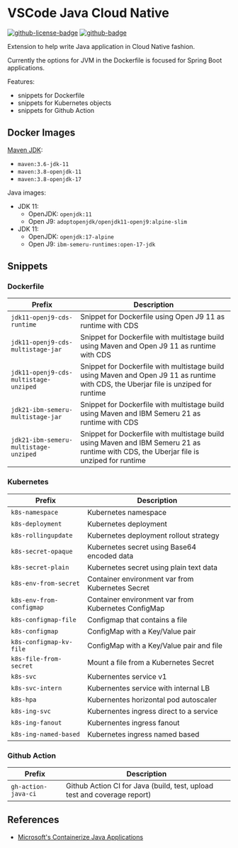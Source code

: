 # VSCode Java Cloud Native

[![github-license-badge]][github-license]
[![github-badge]][github]

Extension to help write Java application in Cloud Native fashion.

Currently the options for JVM in the Dockerfile is focused for Spring Boot applications.

Features:

* snippets for Dockerfile
* snippets for Kubernetes objects
* snippets for Github Action

## Docker Images

[Maven JDK](https://hub.docker.com/_/maven):

- `maven:3.6-jdk-11`
- `maven:3.8-openjdk-11`
- `maven:3.8-openjdk-17`

Java images:

- JDK 11:
  - OpenJDK: `openjdk:11`
  - Open J9: `adoptopenjdk/openjdk11-openj9:alpine-slim`
- JDK 11:
  - OpenJDK: `openjdk:17-alpine`
  - Open J9: `ibm-semeru-runtimes:open-17-jdk`

## Snippets

### Dockerfile

| Prefix | Description |
| --- | --- |
| `jdk11-openj9-cds-runtime` | Snippet for Dockerfile using Open J9 11 as runtime with CDS |
| `jdk11-openj9-cds-multistage-jar` | Snippet for Dockerfile with multistage build using Maven and Open J9 11 as runtime with CDS |
| `jdk11-openj9-cds-multistage-unziped` | Snippet for Dockerfile with multistage build using Maven and Open J9 11 as runtime with CDS, the Uberjar file is unziped for runtime |
| `jdk21-ibm-semeru-multistage-jar` | Snippet for Dockerfile with multistage build using Maven and IBM Semeru 21 as runtime with CDS |
| `jdk21-ibm-semeru-multistage-unziped` | Snippet for Dockerfile with multistage build using Maven and IBM Semeru 21 as runtime with CDS, the Uberjar file is unziped for runtime |

### Kubernetes

| Prefix | Description |
| --- | --- |
| `k8s-namespace` | Kubernetes namespace |
| `k8s-deployment` | Kubernetes deployment |
| `k8s-rollingupdate` | Kubernetes deployment rollout strategy |
| `k8s-secret-opaque` | Kubernetes secret using Base64 encoded data |
| `k8s-secret-plain` | Kubernetes secret using plain text data |
| `k8s-env-from-secret` | Container environment var from Kubernetes Secret |
| `k8s-env-from-configmap` | Container environment var from Kubernetes ConfigMap |
| `k8s-configmap-file` | Configmap that contains a file |
| `k8s-configmap` | ConfigMap with a Key/Value pair |
| `k8s-configmap-kv-file` | ConfigMap with a Key/Value pair and file |
| `k8s-file-from-secret` | Mount a file from a Kubernetes Secret |
| `k8s-svc` | Kubernentes service v1 |
| `k8s-svc-intern` | Kubernentes service with internal LB |
| `k8s-hpa` | Kubernentes horizontal pod autoscaler |
| `k8s-ing-svc` | Kubernentes ingress direct to a service |
| `k8s-ing-fanout` | Kubernentes ingress fanout |
| `k8s-ing-named-based` | Kubernetes ingress named based |

### Github Action

| Prefix | Description |
| --- | --- |
| `gh-action-java-ci` | Github Action CI for Java (build, test, upload test and coverage report) |

## References

- [Microsoft's Containerize Java Applications](https://docs.microsoft.com/en-us/azure/developer/java/containers/overview)

[github-license]: https://github.com/wesleyegberto/vscode-java-cloud-native/blob/master/LICENSE
[github-license-badge]: https://img.shields.io/github/license/wesleyegberto/vscode-java-cloud-native.svg?style=flat "License"
[github]: https://github.com/wesleyegberto/vscode-java-cloud-native/actions?query=branch%3Amaster
[github-badge]: https://github.com/wesleyegberto/vscode-java-cloud-native/actions/workflows/ci.yml/badge.svg?branch=master
[github-history-badge]: https://buildstats.info/github/chart/wesleyegberto/vscode-java-cloud-native?includeBuildsFromPullRequest=false "GitHub Actions History"
